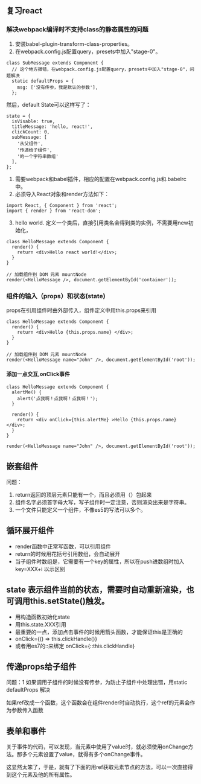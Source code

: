 ## 复习react

### 解决webpack编译时不支持class的静态属性的问题
1. 安装babel-plugin-transform-class-properties。
2. 在webpack.config.js配置query，presets中加入"stage-0"。
```
class SubMessage extends Component {
  // 这个地方报错，在webpack.config.js配置query，presets中加入"stage-0"，问题解决
  static defaultProps = {
    msg: ['没有传参，我是默认的参数'],
  };
```
然后，default State可以这样写了：
```
state = {
  isVisable: true,
  titleMessage: 'hello, react!',
  clickCount: 0,
  subMessage: [
    '从父组件',
    '传递给子组件',
    '的一个字符串数组'
  ],
};
```


1. 需要webpack和babel插件，相应的配置在webpack.config.js和.babelrc中。
2. 必须导入React对象和render方法如下：
```
import React, { Component } from 'react';
import { render } from 'react-dom';
```

3. hello world. 定义一个类后，直接引用类名会得到类的实例，不需要用new初始化，
```
class HelloMessage extends Component {
  render() {
    return <div>Hello react world!</div>;
  }
}

// 加载组件到 DOM 元素 mountNode
render(<HelloMessage />, document.getElementById('container'));
```

### 组件的输入（props）和状态(state)

props在引用组件时由外部传入，组件定义中用this.props来引用
```
class HelloMessage extends Component {
  render() {
    return <div>Hello {this.props.name} </div>;
  }
}

// 加载组件到 DOM 元素 mountNode
render(<HelloMessage name="John" />, document.getElementById('root'));
```

#### 添加一点交互,onClick事件
```
class HelloMessage extends Component {
  alertMe() {
    alert('点我啊！点我啊！点我啊！');
  }

  render() {
    return <div onClick={this.alertMe} >Hello {this.props.name} </div>;
  }
}

render(<HelloMessage name="John" />, document.getElementById('root'));

```
## 嵌套组件
问题：
1. return返回的顶层元素只能有一个，而且必须用（）包起来
2. 组件名字必须首字母大写，写子组件时一定注意，否则渲染出来是字符串。
3. 一个文件只能定义一个组件，不像es5的写法可以多个。

## 循环展开组件
* render函数中正常写函数，可以引用组件
* return的时候用花括号引用数组，会自动展开
* 当子组件时数组是，它需要有一个key的属性，所以在push进数组时加入key=XXX+i 以示区别

## state 表示组件当前的状态，需要时自动重新渲染，也可调用this.setState()触发。
*   用构造函数初始化state
*   用this.state.XXX引用
*   最重要的一点，添加点击事件的时候用箭头函数，才能保证this是正确的
*   onClick={() => this.clickHandle()}
*   或者用es7的::来绑定 onClick={::this.clickHandle}

## 传递props给子组件
问题：1 如果调用子组件的时候没有传参，为防止子组件中处理出错，用static defaultProps 解决

如果ref改成一个函数，这个函数会在组件render时自动执行，这个ref的元素会作为参数传入函数

## 表单和事件
关于事件的代码，可以发现，当元素中使用了value时，就必须使用onChange方法。那多个元素设置了value，就得有多个onChange事件。

这显然太笨了，于是，就有了下面的用ref获取元素节点的方法，可以一次直接得到这个元素及他的所有属性。
